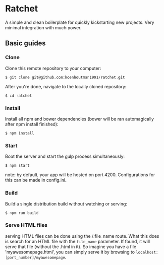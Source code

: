 # Ratchet
A simple and clean boilerplate for quickly kickstarting new projects. Very minimal integration with much power.

## Basic guides

### Clone
Clone this remote repository to your computer:
```
$ git clone git@github.com:koenhoutman1991/ratchet.git
```

After you're done, navigate to the locally cloned repository:
```
$ cd ratchet
```

### Install
Install all npm and bower dependencies (bower will be ran automagically after npm install finished):
```
$ npm install
```

### Start
Boot the server and start the gulp process simultaneously:
```
$ npm start
```

note: by default, your app will be hosted on port 4200. Configurations for this can be made in config.ini.

### Build
Build a single distribution build without watching or serving:
```
$ npm run build
```

### Serve HTML files
serving HTML files can be done using the /:file_name route. What this does is search for an HTML file with the `file_name` parameter. If found, it will serve that file (without the .html in it).
So imagine you have a file 'myawesomepage.html', you can simply serve it by browsing to `localhost:[port_number]/myawesomepage`.